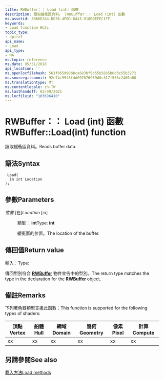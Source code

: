 ```yaml
---
title: RWBuffer：： Load (int) 函數
description: 讀取緩衝區資料。 |RWBuffer：： Load (int) 函數
ms.assetid: 3066E244-DE56-4F0D-8443-018B9EFEC1FF
keywords:
- Load function HLSL
topic_type:
- apiref
api_name:
- Load
api_type:
- NA
ms.topic: reference
ms.date: 05/31/2018
api_location: ''
ms.openlocfilehash: 561f055990bbca683bf9c55b5805b8d3c55b3272
ms.sourcegitcommit: 92e74c99f8f4d097676959d0c317f533c2400a80
ms.translationtype: MT
ms.contentlocale: zh-TW
ms.lasthandoff: 03/09/2021
ms.locfileid: "103696410"
---
```

# <a name="rwbufferloadint-function"></a><span data-ttu-id="1761f-105">RWBuffer：： Load (int) 函數</span><span class="sxs-lookup"><span data-stu-id="1761f-105">RWBuffer::Load(int) function</span></span>

<span data-ttu-id="1761f-106">讀取緩衝區資料。</span><span class="sxs-lookup"><span data-stu-id="1761f-106">Reads buffer data.</span></span>

## <a name="syntax"></a><span data-ttu-id="1761f-107">語法</span><span class="sxs-lookup"><span data-stu-id="1761f-107">Syntax</span></span>


``` syntax
 Load(
  in int Location
);
```



## <a name="parameters"></a><span data-ttu-id="1761f-108">參數</span><span class="sxs-lookup"><span data-stu-id="1761f-108">Parameters</span></span>

<dl> <dt>

<span data-ttu-id="1761f-109">*位置* \[在\]</span><span class="sxs-lookup"><span data-stu-id="1761f-109">*Location* \[in\]</span></span>
</dt> <dd>

<span data-ttu-id="1761f-110">類型： **int**</span><span class="sxs-lookup"><span data-stu-id="1761f-110">Type: **int**</span></span>

<span data-ttu-id="1761f-111">緩衝區的位置。</span><span class="sxs-lookup"><span data-stu-id="1761f-111">The location of the buffer.</span></span>

</dd> </dl>

## <a name="return-value"></a><span data-ttu-id="1761f-112">傳回值</span><span class="sxs-lookup"><span data-stu-id="1761f-112">Return value</span></span>

<span data-ttu-id="1761f-113">輸入：</span><span class="sxs-lookup"><span data-stu-id="1761f-113">Type:</span></span>

<span data-ttu-id="1761f-114">傳回型別符合 [**RWBuffer**](sm5-object-rwbuffer.md) 物件宣告中的型別。</span><span class="sxs-lookup"><span data-stu-id="1761f-114">The return type matches the type in the declaration for the [**RWBuffer**](sm5-object-rwbuffer.md) object.</span></span>

## <a name="remarks"></a><span data-ttu-id="1761f-115">備註</span><span class="sxs-lookup"><span data-stu-id="1761f-115">Remarks</span></span>

<span data-ttu-id="1761f-116">下列著色器類型支援此函數：</span><span class="sxs-lookup"><span data-stu-id="1761f-116">This function is supported for the following types of shaders:</span></span>



| <span data-ttu-id="1761f-117">頂點</span><span class="sxs-lookup"><span data-stu-id="1761f-117">Vertex</span></span> | <span data-ttu-id="1761f-118">船體</span><span class="sxs-lookup"><span data-stu-id="1761f-118">Hull</span></span> | <span data-ttu-id="1761f-119">網域</span><span class="sxs-lookup"><span data-stu-id="1761f-119">Domain</span></span> | <span data-ttu-id="1761f-120">幾何</span><span class="sxs-lookup"><span data-stu-id="1761f-120">Geometry</span></span> | <span data-ttu-id="1761f-121">像素</span><span class="sxs-lookup"><span data-stu-id="1761f-121">Pixel</span></span> | <span data-ttu-id="1761f-122">計算</span><span class="sxs-lookup"><span data-stu-id="1761f-122">Compute</span></span> |
|--------|------|--------|----------|-------|---------|
| <span data-ttu-id="1761f-123">x</span><span class="sxs-lookup"><span data-stu-id="1761f-123">x</span></span>      | <span data-ttu-id="1761f-124">x</span><span class="sxs-lookup"><span data-stu-id="1761f-124">x</span></span>    | <span data-ttu-id="1761f-125">x</span><span class="sxs-lookup"><span data-stu-id="1761f-125">x</span></span>      | <span data-ttu-id="1761f-126">x</span><span class="sxs-lookup"><span data-stu-id="1761f-126">x</span></span>        | <span data-ttu-id="1761f-127">x</span><span class="sxs-lookup"><span data-stu-id="1761f-127">x</span></span>     | <span data-ttu-id="1761f-128">x</span><span class="sxs-lookup"><span data-stu-id="1761f-128">x</span></span>       |



 

## <a name="see-also"></a><span data-ttu-id="1761f-129">另請參閱</span><span class="sxs-lookup"><span data-stu-id="1761f-129">See also</span></span>

<dl> <dt>

[<span data-ttu-id="1761f-130">載入方法</span><span class="sxs-lookup"><span data-stu-id="1761f-130">Load methods</span></span>](rwbuffer-load.md)
</dt> </dl>

 

 




